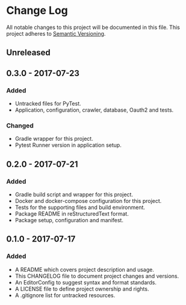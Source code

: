 # Change Log

All notable changes to this project will be documented in this file. This
project adheres to [Semantic Versioning](http://semver.org).

## Unreleased

## 0.3.0 - 2017-07-23

### Added

  - Untracked files for PyTest.
  - Application, configuration, crawler, database, Oauth2 and tests.

### Changed

  - Gradle wrapper for this project.
  - Pytest Runner version in application setup.

## 0.2.0 - 2017-07-21

### Added

  - Gradle build script and wrapper for this project.
  - Docker and docker-compose configuration for this project.
  - Tests for the supporting files and build environment.
  - Package README in reStructuredText format.
  - Package setup, configuration and manifest.

## 0.1.0 - 2017-07-17

### Added

  - A README which covers project description and usage.
  - This CHANGELOG file to document project changes and versions.
  - An EditorConfig to suggest syntax and format standards.
  - A LICENSE file to define project ownership and rights.
  - A .gitignore list for untracked resources.
